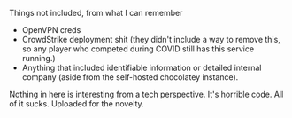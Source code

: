 Things not included, from what I can remember
- OpenVPN creds
- CrowdStrike deployment shit (they didn't include a way to remove this, so any player who competed during COVID still has this service running.)
- Anything that included identifiable information or detailed internal company (aside from the self-hosted chocolatey instance).

Nothing in here is interesting from a tech perspective. It's horrible code. All of it sucks. Uploaded for the novelty. 
